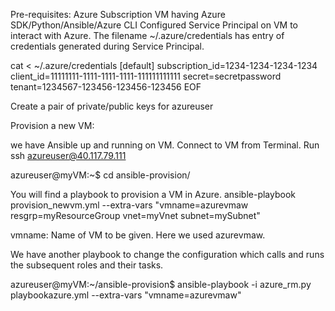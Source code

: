 
Pre-requisites:
Azure Subscription
VM having Azure SDK/Python/Ansible/Azure CLI
Configured Service Principal on VM to interact with Azure.
The filename  ~/.azure/credentials has entry of credentials generated during Service Principal.

cat <<EOF > ~/.azure/credentials
[default]
subscription_id=1234-1234-1234-1234
client_id=11111111-1111-1111-1111-111111111111
secret=secretpassword
tenant=1234567-123456-123456-123456
EOF


Create a pair of private/public keys for azureuser


Provision a new VM:

we have Ansible up and running on VM.
Connect to VM from Terminal. Run ssh azureuser@40.117.79.111

azureuser@myVM:~$ cd ansible-provision/

You will find a playbook to provision a VM in Azure.
ansible-playbook provision_newvm.yml --extra-vars "vmname=azurevmaw resgrp=myResourceGroup vnet=myVnet subnet=mySubnet"

vmname: Name of VM to be given. Here we used azurevmaw.


We have another playbook to change the configuration which calls and runs the subsequent roles and their tasks. 

azureuser@myVM:~/ansible-provision$ ansible-playbook -i azure_rm.py playbookazure.yml --extra-vars  "vmname=azurevmaw"
